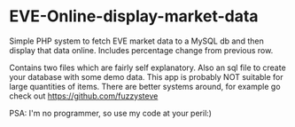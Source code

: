 # EVE-Online-display-market-data
Simple PHP system to fetch EVE market data to a MySQL db and then display that data online. Includes percentage change from previous row.

Contains two files which are fairly self explanatory. Also an sql file to create your database with some demo data.
This app is probably NOT suitable for large quantities of items. There are better systems around, for example go check out https://github.com/fuzzysteve

PSA: I'm no programmer, so use my code at your peril:)

